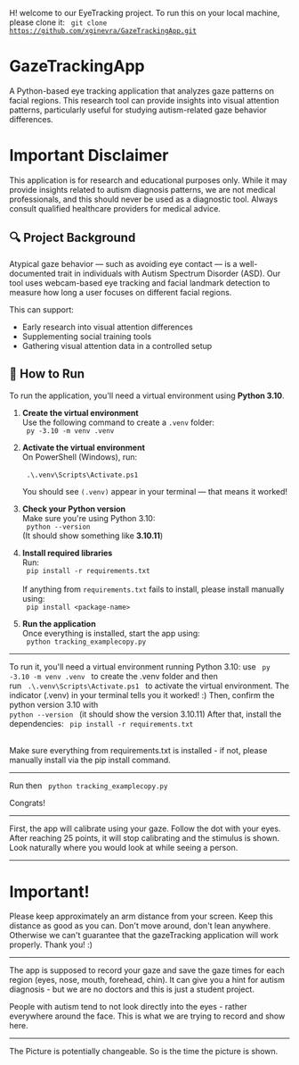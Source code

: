 
H! welcome to our EyeTracking project. To run this on your local machine, please clone it: <code> git clone https://github.com/xginevra/GazeTrackingApp.git </code>

# GazeTrackingApp
A Python-based eye tracking application that analyzes gaze patterns on facial regions. This research tool can provide insights into visual attention patterns, particularly useful for studying autism-related gaze behavior differences.

# Important Disclaimer
This application is for research and educational purposes only. While it may provide insights related to autism diagnosis patterns, we are not medical professionals, and this should never be used as a diagnostic tool. Always consult qualified healthcare providers for medical advice.

## 🔍 Project Background

Atypical gaze behavior — such as avoiding eye contact — is a well-documented trait in individuals with Autism Spectrum Disorder (ASD). Our tool uses webcam-based eye tracking and facial landmark detection to measure how long a user focuses on different facial regions.

This can support:
- Early research into visual attention differences  
- Supplementing social training tools  
- Gathering visual attention data in a controlled setup


## 🚀 How to Run

To run the application, you'll need a virtual environment using **Python 3.10**.

1. **Create the virtual environment**  
   Use the following command to create a `.venv` folder:  
   <code> py -3.10 -m venv .venv </code>

2. **Activate the virtual environment**  
   On PowerShell (Windows), run:  
   <br><code> .\\.venv\Scripts\Activate.ps1 </code>

   You should see `(.venv)` appear in your terminal — that means it worked!

3. **Check your Python version**  
   Make sure you're using Python 3.10:  
   <code> python --version </code>  
   (It should show something like <strong>3.10.11</strong>)

4. **Install required libraries**  
   Run:  
   <code> pip install -r requirements.txt </code>  
   <br> If anything from `requirements.txt` fails to install, please install manually using:  
   <code> pip install &lt;package-name&gt; </code>

5. **Run the application**  
   Once everything is installed, start the app using:  
   <code> python tracking_examplecopy.py </code>




------

To run it, you'll need a virtual environment running Python 3.10:
use <code> py -3.10 -m venv .venv </code> to create the .venv folder
and then <br> run <code> .\\.venv\Scripts\Activate.ps1 </code> to activate the virtual environment.
The indicator (.venv) in your terminal tells you it worked! :) Then, confirm the python version 3.10 with <code> python --version </code> (it should show the version 3.10.11)
After that, install the dependencies: <code> pip install -r requirements.txt </code> <br> 

Make sure everything from requirements.txt is installed - if not, please manually install via the  pip install  command.

-----

Run then <code> python tracking_examplecopy.py </code>

Congrats!

------

First, the app will calibrate using your gaze. Follow the dot with your eyes. 
After reaching 25 points, it will stop calibrating and the stimulus is shown.
Look naturally where you would look at while seeing a person. 

------

# Important! 

Please keep approximately an arm distance from your screen.
Keep this distance as good as you can. Don't move around, don't lean anywhere.
Otherwise we can't guarantee that the gazeTracking application will work properly.
Thank you! :)

-----

The app is supposed to record your gaze and save the gaze times for each region (eyes, nose, mouth, forehead, chin). 
It can give you a hint for autism diagnosis - but we are no doctors and this is just a student project. 

People with autism tend to not look directly into the eyes - rather everywhere around the face. This is what we are trying to record and show here.

-----


The Picture is potentially changeable. So is the time the picture is shown.
